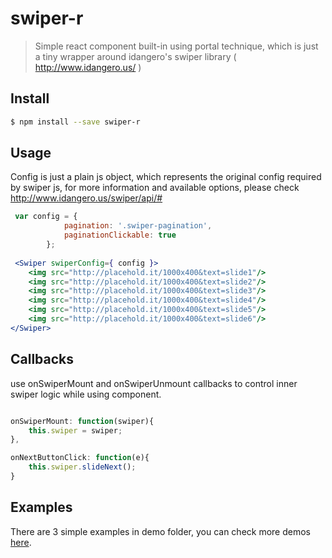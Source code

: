 # swiper-r

> Simple react component built-in using portal technique,  which is just a tiny wrapper around idangero's swiper library ( http://www.idangero.us/ )

## Install

```sh
$ npm install --save swiper-r
```

## Usage
Config is just a plain js object, which represents the original config required by swiper js,
for more information and available options, please check http://www.idangero.us/swiper/api/#

```jsx
 var config = {
            pagination: '.swiper-pagination',
            paginationClickable: true
        };
    
 <Swiper swiperConfig={ config }>
    <img src="http://placehold.it/1000x400&text=slide1"/>
    <img src="http://placehold.it/1000x400&text=slide2"/>
    <img src="http://placehold.it/1000x400&text=slide3"/>
    <img src="http://placehold.it/1000x400&text=slide4"/>
    <img src="http://placehold.it/1000x400&text=slide5"/>
    <img src="http://placehold.it/1000x400&text=slide6"/>
</Swiper>
```

## Callbacks

use onSwiperMount and onSwiperUnmount callbacks to control inner swiper logic while using component.

```jsx

onSwiperMount: function(swiper){
    this.swiper = swiper;
},

onNextButtonClick: function(e){
    this.swiper.slideNext();
}
```

## Examples

There are 3 simple examples in demo folder, you can check more demos [here](http://www.idangero.us/swiper/demos/).
